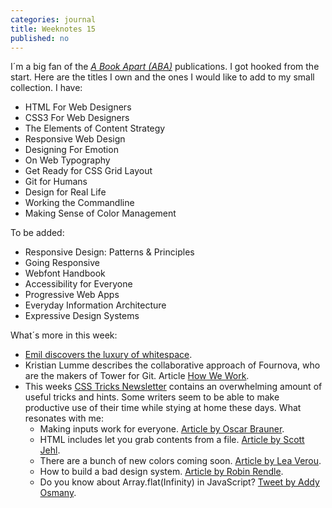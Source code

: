 ```yaml
---
categories: journal
title: Weeknotes 15
published: no
---
```

I´m a big fan of the *[A Book Apart (ABA)](https://abookapart.com/collections/books)* publications. I got hooked from the start. Here are the titles I own and the ones I would like to add to my small collection. I have:

- HTML For Web Designers
- CSS3 For Web Designers
- The Elements of Content Strategy
- Responsive Web Design
- Designing For Emotion
- On Web Typography
- Get Ready for CSS Grid Layout
- Git for Humans
- Design for Real Life
- Working the Commandline
- Making Sense of Color Management

To be added:

- Responsive Design: Patterns & Principles
- Going Responsive
- Webfont Handbook
- Accessibility for Everyone
- Progressive Web Apps
- Everyday Information Architecture
- Expressive Design Systems
	
What´s more in this week:
	
- [Emil discovers the luxury of whitespace](/the-luxury-of-whitespace/).
- Kristian Lumme describes the collaborative approach of Fournova, who are the makers of Tower for Git. Article [How We Work](https://www.git-tower.com/blog/how-we-work/). 
- This weeks [CSS Tricks Newsletter](https://css-tricks.com/newsletter/193-new-colors-in-css-and-a-css-only-carousel/) contains an overwhelming amount of useful tricks and hints. Some writers seem to be able to make productive use of their time while stying at home these days. What resonates with me:
	- Making inputs work for everyone. [Article by Oscar Brauner](https://www.ovl.design/text/inclusive-inputs/).
	- HTML includes let you grab contents from a file. [Article by Scott Jehl](https://www.filamentgroup.com/lab/html-includes/).
	- There are a bunch of new colors coming soon. [Article by Lea Verou](http://lea.verou.me/2020/04/lch-colors-in-css-what-why-and-how/).
	- How to build a bad design system. [Article by Robin Rendle](https://css-tricks.com/how-to-build-a-bad-design-system/).
	- Do you know about Array.flat(Infinity) in JavaScript? [Tweet by Addy Osmany](https://twitter.com/addyosmani/status/1244897218630258688).